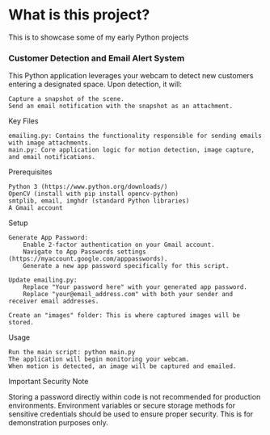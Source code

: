 # What is this project?
This is to showcase some of my early Python projects

### Customer Detection and Email Alert System

This Python application leverages your webcam to detect new customers entering a designated space. Upon detection, it will:

    Capture a snapshot of the scene.
    Send an email notification with the snapshot as an attachment.

Key Files

    emailing.py: Contains the functionality responsible for sending emails with image attachments.
    main.py: Core application logic for motion detection, image capture, and email notifications.

Prerequisites

    Python 3 (https://www.python.org/downloads/)
    OpenCV (install with pip install opencv-python)
    smtplib, email, imghdr (standard Python libraries)
    A Gmail account

Setup

    Generate App Password:
        Enable 2-factor authentication on your Gmail account.
        Navigate to App Passwords settings (https://myaccount.google.com/apppasswords).
        Generate a new app password specifically for this script.

    Update emailing.py:
        Replace "Your password here" with your generated app password.
        Replace "your@email_address.com" with both your sender and receiver email addresses.

    Create an "images" folder: This is where captured images will be stored.

Usage

    Run the main script: python main.py
    The application will begin monitoring your webcam.
    When motion is detected, an image will be captured and emailed.

Important Security Note

Storing a password directly within code is not recommended for production environments. Environment variables or secure storage methods for sensitive credentials should be used to ensure proper security. This is for demonstration purposes only.